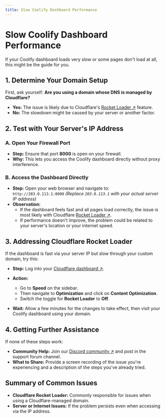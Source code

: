 ```yaml
---
title: Slow Coolify Dashboard Performance
---
```



# Slow Coolify Dashboard Performance
If your Coolify dashboard loads very slow or some pages don't load at all, this might be the guide for you.


## 1. Determine Your Domain Setup
First, ask yourself: **Are you using a domain whose DNS is managed by Cloudflare?**
- **Yes:** The issue is likely due to Cloudflare's [Rocket Loader ↗](https://developers.cloudflare.com/speed/optimization/content/rocket-loader/) feature.
- **No:** The slowdown might be caused by your server or another factor.


## 2. Test with Your Server's IP Address

### A. Open Your Firewall Port
- **Step:** Ensure that port **8000** is open on your firewall.
- **Why:** This lets you access the Coolify dashboard directly without proxy interference.

### B. Access the Dashboard Directly
- **Step:** Open your web browser and navigate to:  
  `http://203.0.113.1:8000` *(Replace `203.0.113.1` with your actual server IP address)*
- **Observation:**  
  - If the dashboard feels fast and all pages load correctly, the issue is most likely with Cloudflare [Rocket Loader ↗](https://developers.cloudflare.com/speed/optimization/content/rocket-loader/).  
  - If performance doesn't improve, the problem could be related to your server's location or your internet speed.


## 3. Addressing Cloudflare Rocket Loader
If the dashboard is fast via your server IP but slow through your custom domain, try this:
- **Step:** Log into your [Cloudflare dashboard ↗](https://dash.cloudflare.com/).
 
    <ZoomableImage src="/docs/images/troubleshoot/dashboard/dashboard-slow-performance/rocket-loader.webp" />
- **Action:** 
  - Go to **Speed** on the sidebar.
  - Then navigate to **Optimization** and click on **Content Optimization**.
  - Switch the toggle for **Rocket Loader** to **Off**.
- **Wait:** Allow a few minutes for the changes to take effect, then visit your Coolify dashboard using your domain.


## 4. Getting Further Assistance
If none of these steps work:
- **Community Help:** Join our [Discord community ↗](https://coolify.io/discord) and post in the support forum channel.
- **What to Share:** Provide a screen recording of the issue you're experiencing and a description of the steps you’ve already tried.


## Summary of Common Issues
- **Cloudflare Rocket Loader:** Commonly responsible for issues when using a Cloudflare-managed domain.
- **Server or Internet Issues:** If the problem persists even when accessing via the IP address.

